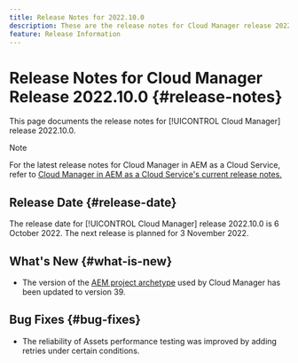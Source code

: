 ```yaml
---
title: Release Notes for 2022.10.0
description: These are the release notes for Cloud Manager release 2022.10.0.
feature: Release Information
---
```


# Release Notes for Cloud Manager Release 2022.10.0 {#release-notes}

This page documents the release notes for [!UICONTROL Cloud Manager] release 2022.10.0.

>[!NOTE]
>
>For the latest release notes for Cloud Manager in AEM as a Cloud Service, refer to [Cloud Manager in AEM as a Cloud Service's current release notes.](https://experienceleague.adobe.com/docs/experience-manager-cloud-service/content/implementing/using-cloud-manager/release-notes-cloud-manager/release-notes-cm-current.html)

## Release Date {#release-date}

The release date for [!UICONTROL Cloud Manager] release 2022.10.0 is 6 October 2022. The next release is planned for 3 November 2022.

## What's New {#what-is-new}

* The version of the [AEM project archetype](https://experienceleague.adobe.com/docs/experience-manager-core-components/using/developing/archetype/overview.html) used by Cloud Manager has been updated to version 39.

## Bug Fixes {#bug-fixes}

* The reliability of Assets performance testing was improved by adding retries under certain conditions.
